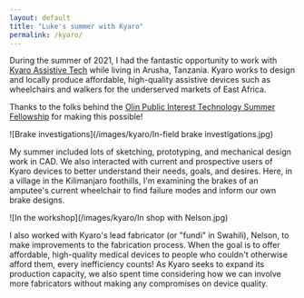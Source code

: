 ```yaml
---
layout: default
title: "Luke's summer with Kyaro"
permalink: /kyaro/
---
```


During the summer of 2021, I had the fantastic opportunity to work with [Kyaro Assistive Tech](http://kyaroassistive.org) while living in Arusha, Tanzania. Kyaro works to design and locally produce affordable, high-quality assistive devices such as wheelchairs and walkers for the underserved markets of East Africa.

Thanks to the folks behind the [Olin Public Interest Technology Summer Fellowship](http://pint.olin.edu/fellowship/) for making this possible!

![Brake investigations](/images/kyaro/In-field brake investigations.jpg)

My summer included lots of sketching, prototyping, and mechanical design work in CAD. We also interacted with current and prospective users of Kyaro devices to better understand their needs, goals, and desires. Here, in a village in the Kilimanjaro foothills, I'm examining the brakes of an amputee's current wheelchair to find failure modes and inform our own brake designs.

![In the workshop](/images/kyaro/In shop with Nelson.jpg)

I also worked with Kyaro's lead fabricator (or "fundi" in Swahili), Nelson, to make improvements to the fabrication process. When the goal is to offer affordable, high-quality medical devices to people who couldn't otherwise afford them, every inefficiency counts! As Kyaro seeks to expand its production capacity, we also spent time considering how we can involve more fabricators without making any compromises on device quality.
